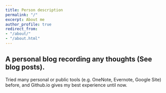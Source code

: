 ```yaml
---
title: Person description
permalink: "/"
excerpt: About me
author_profile: true
redirect_from:
- "/about/"
- "/about.html"
---
```


## A personal blog recording any thoughts (See blog posts).

Tried many personal or public tools (e.g. OneNote, Evernote, Google Site) before, and Github.io gives my best experience until now.
